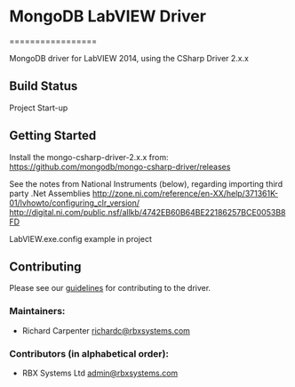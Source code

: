 # MongoDB LabVIEW Driver
=================

MongoDB driver for LabVIEW 2014, using the CSharp Driver 2.x.x


Build Status
------------
Project Start-up

Getting Started
---------------
Install the mongo-csharp-driver-2.x.x from:
https://github.com/mongodb/mongo-csharp-driver/releases

See the notes from National Instruments (below), regarding importing third party .Net Assemblies
http://zone.ni.com/reference/en-XX/help/371361K-01/lvhowto/configuring_clr_version/
http://digital.ni.com/public.nsf/allkb/4742EB60B64BE22186257BCE0053B8FD

LabVIEW.exe.config example in project


Contributing
------------

Please see our [guidelines](CONTRIBUTING.md) for contributing to the driver.

### Maintainers:
* Richard Carpenter               richardc@rbxsystems.com

### Contributors (in alphabetical order):
* RBX Systems Ltd     admin@rbxsystems.com


